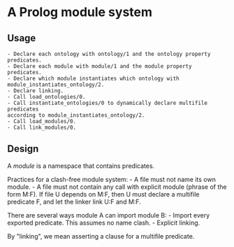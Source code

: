 # A Prolog module system

## Usage

    - Declare each ontology with ontology/1 and the ontology property predicates.
    - Declare each module with module/1 and the module property predicates.
    - Declare which module instantiates which ontology with module_instantiates_ontology/2.
    - Declare linking.
    - Call load_ontologies/0.
    - Call instantiate_ontologies/0 to dynamically declare multifile predicates
    according to module_instantiates_ontology/2.
    - Call load_modules/0.
    - Call link_modules/0.

## Design

A _module_ is a namespace that contains predicates.

Practices for a clash-free module system:
    - A file must not name its own module.
    - A file must not contain any call with explicit module (phrase of the form M:F).
    If file U depends on M:F, then U must declare a multifile predicate F, and let the linker link U:F and M:F.

There are several ways module A can import module B:
    - Import every exported predicate. This assumes no name clash.
    - Explicit linking.

By "linking", we mean asserting a clause for a multifile predicate.
